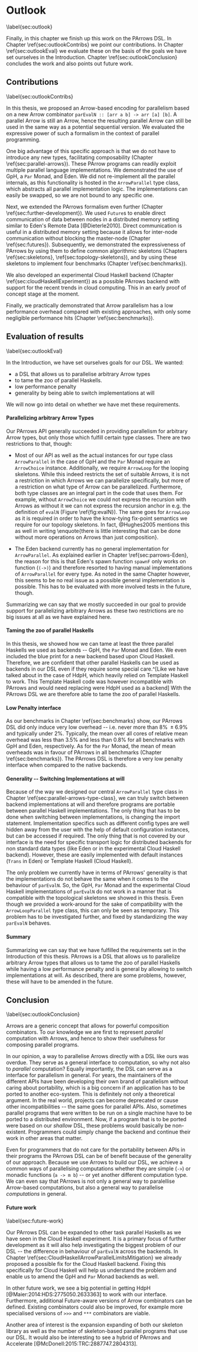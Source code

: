 # Outlook

\label{sec:outlook}

Finally, in this chapter we finish up this work on the PArrows DSL.
In Chapter \ref{sec:outlookContribs} we point our contributions.
In Chapter \ref{sec:outlookEval} we evaluate these on the basis of
the goals we have set ourselves in the Introduction. Chapter 
\ref{sec:outlookConclusion} concludes the work and also
points out future work.

## Contributions

\label{sec:outlookContribs}

In this thesis, we proposed an Arrow-based encoding for parallelism based on 
a new Arrow combinator `parEvalN :: [arr a b] -> arr [a] [b]`.
A parallel Arrow is still an Arrow, hence the resulting parallel
Arrow can still be used in the same way as a potential sequential version.
We evaluated the expressive power of such a formalism
in the context of parallel programming.

One big advantage of this specific approach is that we do not
have to introduce any new types, facilitating composability
(Chapter \ref{sec:parallel-arrows}).
These PArrow programs can readily exploit multiple parallel
language implementations. We demonstrated the use of GpH,
a `Par` Monad, and Eden. We did not re-implement all the parallel internals,
as this functionality is hosted in the `ArrowParallel` type class,
which abstracts all parallel implementation logic.
The implementations can easily be swapped, so we are not bound to any specific one.

Next, we extended the PArrows formalism even further
(Chapter \ref{sec:further-development}). We used
`Future`s to enable direct
communication of data between nodes in a distributed memory setting
similar to Eden's Remote Data [@Dieterle2010]. 
Direct communication is useful in a distributed memory setting because
it allows for inter-node communication without blocking the master-node
(Chapter \ref{sec:futures}).
Subsequently, we demonstrated the expressiveness of PArrows by using them to define
common algorithmic skeletons (Chapters \ref{sec:skeletons}, \ref{sec:topology-skeletons}),
and by using these skeletons to implement four benchmarks
(Chapter \ref{sec:benchmarks}).

We also developed an experimental Cloud Haskell backend (Chapter
\ref{sec:cloudHaskellExperiment}) as a possible PArrows backend with support
for the recent trends in cloud computing. This in an early proof of concept stage
at the moment.

Finally, we practically demonstrated that Arrow parallelism has a low performance
overhead compared with existing approaches, with only some negligible performance hits
(Chapter \ref{sec:benchmarks}).

## Evaluation of results

\label{sec:outlookEval}

In the Introduction, we have set ourselves goals for our DSL. We wanted:

- a DSL that allows us to parallelise arbitrary Arrow types
- to tame the zoo of parallel Haskells.
- low performance penalty
- generality by being able to switch implementations at will

We will now go into detail on whether we have met these requirements.

#### Parallelizing arbitrary Arrow Types

Our PArrows API generally succeeded in providing parallelism for arbitrary Arrow
types, but only those which fulfill certain type classes. There are two restrictions
to that, though:

- Most of our API
as well as the actual instances for our type class `ArrowParallel` in the
case of GpH and the `Par` Monad require an `ArrowChoice` instance. Additionally,
we require `ArrowLoop` for the looping skeletons. While this indeed restricts the
set of suitable Arrows, it is not a restriction in which Arrows we can parallelize
specifically, but more of a restriction on what type of Arrow can be parallelized.
Furthermore, both type classes are an integral part in the code that uses them.
For example, without `ArrowChoice` we could not express the recursion with Arrows as
without it we can not express the recursion anchor in e.g. the definition
of `evalN` (Figure \ref{fig:evalN}). The same goes for `ArrowLoop` as it
is required in order to have the know-tying fix-point semantics we require for
our topology skeletons. In fact, @Hughes2005 mentions this as well in writing
\enquote{there is little interesting that can be done without
more operations on Arrows than just composition}.

- The Eden backend currently has no general implementation for `ArrowParallel`.
As explained earlier in Chapter \ref{sec:parrows-Eden}, the reason for this is that Eden's spawn function `spawnF`
only works on function (`(->)`) and therefore resorted to having manual implementations
of `ArrowParallel` for every type. As noted in the same Chapter however, this
seems to be no real issue as a possible general implementation is possible. This
has to be evaluated with more involved tests in the future, though.

Summarizing we can say that we mostly succeeded in our goal to provide support for parallelizing
arbitrary Arrows as these two restrictions are no big issues at all as we have explained here. 

#### Taming the zoo of parallel Haskells

In this thesis, we showed how we can tame at least the three parallel Haskells
we used as backends -- GpH, the `Par` Monad and Eden. We even included
the blue print for a new backend based upon Cloud Haskell. Therefore, we are confident that
other parallel Haskells can be used as backends in our DSL even if they require
some special care.^[Like we have talked about in the case of HdpH, which heavily relied
on Template Haskell to work. This Template Haskell code was however incompatible
with PArrows and would need replacing were HdpH used as a backend] With the PArrows DSL we are therefore able to
tame the zoo of parallel Haskells.

#### Low Penalty interface

As our benchmarks in Chapter \ref{sec:benchmarks} show, our PArrows DSL did only
induce very low overhead -- i.e. never more than $8\% \; \pm 6.9\%$ and typically
under $2\%$. Typically, the mean over all
cores of relative mean overhead was less than $3.5\%$ and less than $0.8\%$
for all benchmarks with GpH and Eden, respectively. As for the `Par` Monad,
the mean of mean overheads was in favour of PArrows in all benchmarks
(Chapter \ref{sec:benchmarks}).
The PArrows DSL is therefore a very low penalty interface when compared
to the native backends.

#### Generality -- Switching Implementations at will

Because of the way we designed our central `ArrowParallel` type class
in Chapter \ref{sec:parallel-arrows-type-class}, we can truly switch between
backend implementations at will and therefore programs are portable
between parallel Haskell implementations. The only thing that has to be done
when switching between implementations, 
is changing the import statement.
Implementation specifics such as different config types are well hidden
away from the user with the help of default configuration instances, but
can be accessed if required. The only thing that is not covered
by our interface is the need for specific transport logic for
distributed backends for non standard
data types (like Eden or in the experimental Cloud Haskell backend).
However, these
are easily implemented with default instances (`Trans` in Eden) or
Template Haskell (Cloud Haskell).

The only problem we currently have in terms of PArrows' generality is that the
implementations do not behave the same when it comes to the behaviour 
of `parEvalN`. So, the GpH, `Par` Monad and the experimental Cloud Haskell
implementations of `parEvalN` do not work in a manner that is compatible with 
the topological skeletons we showed in this thesis.
Even though we provided a work-around for the sake of compatibility 
with the `ArrowLoopParallel` type class, this can only be seen as temporary.
This problem has to be investigated further, and fixed by standardizing
the way `parEvalN` behaves.

#### Summary

Summarizing we can say that we have fulfilled the requirements set in the
Introduction of this thesis. PArrows is a DSL
that allows us to parallelize arbitrary Arrow types that allows us
to tame the zoo of parallel Haskells while having a low performance penalty
and is general by allowing to switch implementations at will.
As described, there are some problems, however, these will have to
be amended in the future.

## Conclusion

\label{sec:outlookConclusion}

Arrows are a generic concept that allows for powerful composition
combinators. To our knowledge we are first to represent
*parallel* computation with Arrows, and hence to show their usefulness for
composing parallel programs.

In our opinion, a way to parallelise Arrows directly with a DSL like ours was
overdue. They serve
as a general interface to computation, so why not also to *parallel* computation?
Equally importantly, the DSL can serve as a interface for 
parallelism in general. For years, the maintainers of the
different APIs
have been developing their own brand of parallelism without caring about portability,
which is a big concern if an application has to be ported to
another eco-system.
This is definitely not only a theoretical argument.
In the real world, projects can become
deprecated or cause other incompatibilities -- the same goes for parallel APIs.
Also, sometimes parallel programs that
were written to be run on a single machine have to be ported
to a distributed environment. Now, if a program that is to be ported were
based on our *shallow* DSL, these
problems would basically be non-existent.
Programmers could simply change the backend and
continue their work in other areas that matter.

Even for programmers that do not care for 
the portability between APIs in their programs the PArrows DSL
can be of benefit because of the generality of our approach.
Because we use Arrows to build our DSL, we achieve a common ways of parallelising
computations whether they are simple (`->`) or monadic
functions (`a -> m b`) -- or yet another different computation type.
We can even say that PArrows is not only a general way to paralellise Arrow-based
computations, but also a general way to parallelise *computations* in general.

#### Future work

\label{sec:future-work}

Our PArrows DSL can be expanded to other task parallel Haskells as we have seen in
the Cloud Haskell experiment. It is a primary focus of further development as it will
also help investigating the biggest problem of our DSL -- the difference in behaviour
of `parEvalN` across the backends. In Chapter \ref{sec:CloudHaskellArrowParallelLimitsMitigation}
we already proposed a possible fix for the Cloud Haskell backend. Fixing this
specifically for Cloud Haskell will help us understand the problem and enable
us to amend the GpH and `Par` Monad backends as well.

In other future work, we see a big potential in getting HdpH [@Maier:2014:HDS:2775050.2633363]
to work with our interface.
Furthermore, additional Future-aware versions of Arrow combinators can be defined.
Existing combinators could also be improved, for example more specialised
versions of `>>>` and `***` combinators are viable.

Another area of interest is the expansion expanding of 
both our skeleton library as well as the number of skeleton-based parallel
programs that
use our DSL. It would also be interesting to see a hybrid of PArrows and
Accelerate [@McDonell:2015:TRC:2887747.2804313].



